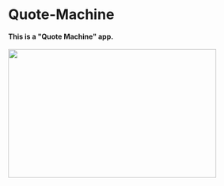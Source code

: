 # Quote-Machine
<b>This is a "Quote Machine" app. </b>
<br><br>
<img src="https://github.com/shzehra93/Quote-Machine/assets/126316477/6b582124-6c4c-4281-9c7a-80715afcb204" height="260px" width="420px">
